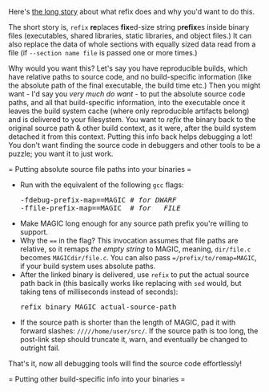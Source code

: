 Here's [the long story](https://yosefk.com/blog/refix-fast-debuggable-reproducible-builds.html) about what refix does and why you'd want to do this.

The short story is, `refix` **re**places **fix**ed-size string p**refix**es inside binary files (executables, shared libraries, static libraries, and object files.) It can also replace
the data of whole sections with equally sized data read from a file (if `--section name file` is passed one or more times.)

Why would you want this? Let's say you have reproducible builds, which have relative paths to source code, and no build-specific information
(like the absolute path of the final executable, the build time etc.) Then you might want - I'd say you *very much do want* - to put
the absolute source code paths, and all that build-specific information, into the executable once it leaves the build system cache
(where only reproducible artifacts belong) and is delivered to your filesystem. You want to _refix_ the binary back to the original
source path & other build context, as it were, after the build system detached it from this context. Putting this info back helps debugging a lot!
You don't want finding the source code in debuggers and other tools to be a puzzle; you want it to just work.

= Putting absolute source file paths into your binaries =

* Run with the equivalent of the following `gcc` flags:
  <pre>
  -fdebug-prefix-map==MAGIC <i># for DWARF</i>
  -ffile-prefix-map==MAGIC  <i># for __FILE__</i>
  </pre>
* Make MAGIC long enough for any source path prefix you're willing to support.
* Why the `==` in the flag? This invocation assumes that file paths
    are relative, so it remaps _the empty string_ to MAGIC, meaning, `dir/file.c` becomes `MAGICdir/file.c`.
    You can also pass `=/prefix/to/remap=MAGIC`, if your build system uses absolute paths.
* After the linked binary is delivered, use `refix` to put the actual source path back in (this basically works
  like replacing with `sed` would, but taking tens of milliseconds instead of seconds):
  <pre>refix binary MAGIC actual-source-path</pre>
* If the source path is shorter than the length of MAGIC, pad it with forward slashes: `/////home/user/src/`.
  If the source path is too long, the post-link step should truncate it, warn, and eventually be changed to outright fail.

That's it, now all debugging tools will find the source code effortlessly!

= Putting other build-specific info into your binaries =

  
